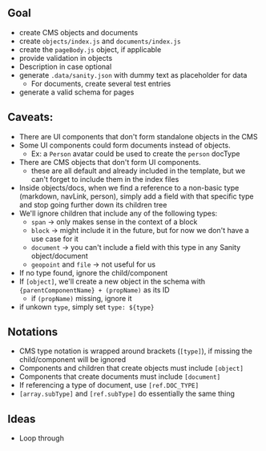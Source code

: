 ## Goal

- create CMS objects and documents
- create `objects/index.js` and `documents/index.js`
- create the `pageBody.js` object, if applicable
- provide validation in objects
- Description in case optional
- generate `.data/sanity.json` with dummy text as placeholder for data
  - For documents, create several test entries
- generate a valid schema for pages

## Caveats:

- There are UI components that don't form standalone objects in the CMS
- Some UI components could form documents instead of objects.
  - Ex: a `Person` avatar could be used to create the `person` docType
- There are CMS objects that don't form UI components.
  - these are all default and already included in the template, but we can't forget to include them in the index files
- Inside objects/docs, when we find a reference to a non-basic type (markdown, navLink, person), simply add a field with that specific type and stop going further down its children tree
- We'll ignore children that include any of the following types:
  - `span` -> only makes sense in the context of a block
  - `block` -> might include it in the future, but for now we don't have a use case for it
  - `document` -> you can't include a field with this type in any Sanity object/document
  - `geopoint` and `file` -> not useful for us
- If no type found, ignore the child/component
- If `[object]`, we'll create a new object in the schema with `{parentComponentName} + (propName)` as its ID
  - if `(propName)` missing, ignore it
- if unkown `type`, simply set `type: ${type}`

## Notations

- CMS type notation is wrapped around brackets (`[type]`), if missing the child/component will be ignored
- Components and children that create objects must include `[object]`
- Components that create documents must include `[document]`
- If referencing a type of document, use `[ref.DOC_TYPE]`
- `[array.subType]` and `[ref.subType]` do essentially the same thing

## Ideas

- Loop through 